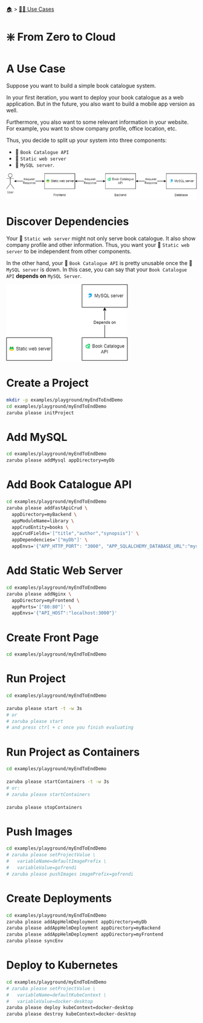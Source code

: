 <!--startTocHeader-->
[🏠](../README.md) > [👷🏽 Use Cases](README.md)
# ❇️ From Zero to Cloud
<!--endTocHeader-->

# A Use Case

Suppose you want to build a simple book catalogue system.

In your first iteration, you want to deploy your book catalogue as a web application. But in the future, you also want to build a mobile app version as well.

Furthermore, you also want to some relevant information in your website. For example, you want to show company profile, office location, etc.

Thus, you decide to split up your system into three components:

* 🐍 `Book Catalogue API`
* 🐸 `Static web server`
* 🐬 `MySQL server`.

![Application components](images/from-zero-to-cloud-architecture.png)

# Discover Dependencies

Your 🐸 `Static web server` might not only serve book catalogue. It also show company profile and other information. Thus, you want your 🐸 `Static web server` to be independent from other components.

In the other hand, your 🐍 `Book Catalogue API` is pretty unusable once the 🐬 `MySQL server` is down. In this case, you can say that your `Book Catalogue API` __depends on__ `MySQL Server`.

![Component dependencies](images/from-zero-to-cloud-dependencies.png)

# Create a Project

```bash
mkdir -p examples/playground/myEndToEndDemo
cd examples/playground/myEndToEndDemo
zaruba please initProject
```

# Add MySQL

```bash
cd examples/playground/myEndToEndDemo
zaruba please addMysql appDirectory=myDb
```

# Add Book Catalogue API

```bash
cd examples/playground/myEndToEndDemo
zaruba please addFastApiCrud \
  appDirectory=myBackend \
  appModuleName=library \
  appCrudEntity=books \
  appCrudFields='["title","author","synopsis"]' \
  appDependencies='["myDb"]' \
  appEnvs='{"APP_HTTP_PORT": "3000", "APP_SQLALCHEMY_DATABASE_URL":"mysql+pymysql://root:Alch3mist@localhost/sample?charset=utf8mb4"}'
```

# Add Static Web Server

```bash
cd examples/playground/myEndToEndDemo
zaruba please addNginx \
  appDirectory=myFrontend \
  appPorts='["80:80"]' \
  appEnvs='{"API_HOST":"localhost:3000"}'
```


# Create Front Page

```bash
cd examples/playground/myEndToEndDemo
```


# Run Project

```bash
cd examples/playground/myEndToEndDemo

zaruba please start -t -w 3s
# or
# zaruba please start
# and press ctrl + c once you finish evaluating
```


# Run Project as Containers


```bash
cd examples/playground/myEndToEndDemo

zaruba please startContainers -t -w 3s
# or:
# zaruba please startContainers

zaruba please stopContainers
```


# Push Images


```bash
cd examples/playground/myEndToEndDemo
# zaruba please setProjectValue \
#   variableName=defaultImagePrefix \
#   variableValue=gofrendi
# zaruba please pushImages imagePrefix=gofrendi
```

# Create Deployments


```bash
cd examples/playground/myEndToEndDemo
zaruba please addAppHelmDeployment appDirectory=myDb
zaruba please addAppHelmDeployment appDirectory=myBackend
zaruba please addAppHelmDeployment appDirectory=myFrontend
zaruba please syncEnv
```


# Deploy to Kubernetes

```bash
cd examples/playground/myEndToEndDemo
# zaruba please setProjectValue \
#   variableName=defaultKubeContext \
#   variableValue=docker-desktop
zaruba please deploy kubeContext=docker-desktop
zaruba please destroy kubeContext=docker-desktop
```

